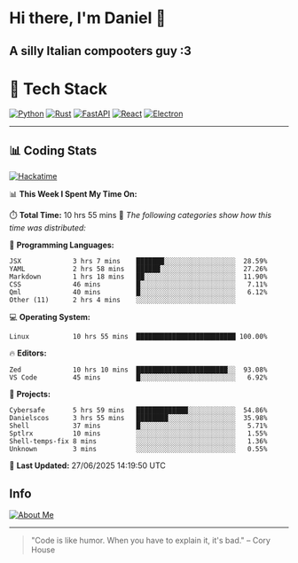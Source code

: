 # Hi there, I'm Daniel 👋

## A silly Italian compooters guy :3

# 🚀 Tech Stack

[![Python](https://img.shields.io/badge/Python-3.13%2B-blue?style=for-the-badge&logo=python&logoColor=white)](https://www.python.org/)
[![Rust](https://img.shields.io/badge/Rust-1.87%2B-black?style=for-the-badge&logo=rust&logoColor=white)](https://www.rust-lang.org/)
[![FastAPI](https://img.shields.io/badge/FastAPI-0.110.0%2B-green?style=for-the-badge&logo=fastapi&logoColor=white)](https://fastapi.tiangolo.com/)
[![React](https://img.shields.io/badge/React-19.1.0%2B-blue?style=for-the-badge&logo=react&logoColor=white)](https://react.dev/)
[![Electron](https://img.shields.io/badge/Electron-36.2.0%2B-dark?style=for-the-badge&logo=electron&logoColor=white)](https://www.electronjs.org/)

---

## 📊 Coding Stats

[![Hackatime](https://img.shields.io/badge/Hackatime-Hack%20Club-orange?style=for-the-badge&logo=wakatime&logoColor=white)](https://hackatime.hackclub.com)

<!--START_SECTION:waka-->
📊 **This Week I Spent My Time On:**

⏱️ **Total Time:** 10 hrs 55 mins
📝 *The following categories show how this time was distributed:*

💬 **Programming Languages:**
```text
JSX             3 hrs 7 mins    ███████░░░░░░░░░░░░░░░░░░  28.59%
YAML            2 hrs 58 mins   ██████░░░░░░░░░░░░░░░░░░░  27.26%
Markdown        1 hrs 18 mins   ██░░░░░░░░░░░░░░░░░░░░░░░  11.90%
CSS             46 mins         █░░░░░░░░░░░░░░░░░░░░░░░░   7.11%
Qml             40 mins         █░░░░░░░░░░░░░░░░░░░░░░░░   6.12%
Other (11)      2 hrs 4 mins    ░░░░░░░░░░░░░░░░░░░░░░░░░
```

💻 **Operating System:**
```text
Linux           10 hrs 55 mins  █████████████████████████ 100.00%
```

🔥 **Editors:**
```text
Zed             10 hrs 10 mins  ███████████████████████░░  93.08%
VS Code         45 mins         █░░░░░░░░░░░░░░░░░░░░░░░░   6.92%
```

📁 **Projects:**
```text
Cybersafe       5 hrs 59 mins   █████████████░░░░░░░░░░░░  54.86%
Danielscos      3 hrs 55 mins   ████████░░░░░░░░░░░░░░░░░  35.98%
Shell           37 mins         █░░░░░░░░░░░░░░░░░░░░░░░░   5.71%
Sptlrx          10 mins         ░░░░░░░░░░░░░░░░░░░░░░░░░   1.55%
Shell-temps-fix 8 mins          ░░░░░░░░░░░░░░░░░░░░░░░░░   1.36%
Unknown         3 mins          ░░░░░░░░░░░░░░░░░░░░░░░░░   0.55%
```

📅 **Last Updated:** 27/06/2025 14:19:50 UTC

<!--END_SECTION:waka-->


## Info
[![About Me](https://img.shields.io/badge/About--Me-black?style=for-the-badge&logo=numpy&logoColor=white)](https://danielscos.github.io/about_me)

---

> "Code is like humor. When you have to explain it, it's bad." – Cory House
